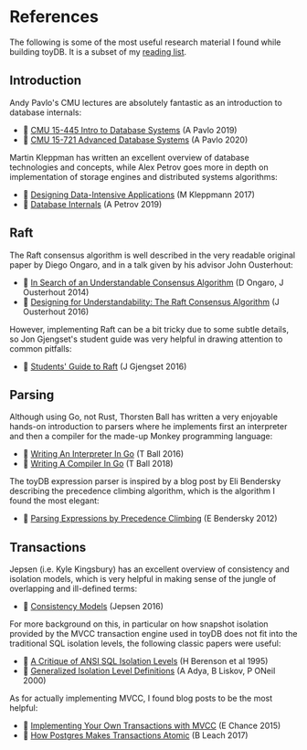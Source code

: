 # References

The following is some of the most useful research material I found while building toyDB. It 
is a subset of my [reading list](https://github.com/erikgrinaker/readings).

## Introduction

Andy Pavlo's CMU lectures are absolutely fantastic as an introduction to database internals:

- 🎥 [CMU 15-445 Intro to Database Systems](https://www.youtube.com/playlist?list=PLSE8ODhjZXjbohkNBWQs_otTrBTrjyohi) (A Pavlo 2019)
- 🎥 [CMU 15-721 Advanced Database Systems](https://www.youtube.com/playlist?list=PLSE8ODhjZXjasmrEd2_Yi1deeE360zv5O) (A Pavlo 2020)

Martin Kleppman has written an excellent overview of database technologies and concepts, while Alex
Petrov goes more in depth on implementation of storage engines and distributed systems algorithms:

- 📖 [Designing Data-Intensive Applications](https://dataintensive.net/) (M Kleppmann 2017)
- 📖 [Database Internals](https://www.databass.dev) (A Petrov 2019)

## Raft

The Raft consensus algorithm is well described in the very readable original paper by Diego Ongaro,
and in a talk given by his advisor John Ousterhout:

- 📄 [In Search of an Understandable Consensus Algorithm](https://raft.github.io/raft.pdf) (D Ongaro, J Ousterhout 2014)
- 🎥 [Designing for Understandability: The Raft Consensus Algorithm](https://www.youtube.com/watch?v=vYp4LYbnnW8) (J Ousterhout 2016)

However, implementing Raft can be a bit tricky due to some subtle details, so Jon Gjengset's 
student guide was very helpful in drawing attention to common pitfalls:

- 🔗 [Students' Guide to Raft](https://thesquareplanet.com/blog/students-guide-to-raft/) (J Gjengset 2016)

## Parsing

Although using Go, not Rust, Thorsten Ball has written a very enjoyable hands-on introduction 
to parsers where he implements first an interpreter and then a compiler for the made-up Monkey 
programming language:

- 📖 [Writing An Interpreter In Go](https://interpreterbook.com) (T Ball 2016) 
- 📖 [Writing A Compiler In Go](https://compilerbook.com) (T Ball 2018)

The toyDB expression parser is inspired by a blog post by Eli Bendersky describing the precedence
climbing algorithm, which is the algorithm I found the most elegant:

- 💬 [Parsing Expressions by Precedence Climbing](https://eli.thegreenplace.net/2012/08/02/parsing-expressions-by-precedence-climbing) (E Bendersky 2012)

## Transactions

Jepsen (i.e. Kyle Kingsbury) has an excellent overview of consistency and isolation models, which 
is very helpful in making sense of the jungle of overlapping and ill-defined terms:

- 🔗 [Consistency Models](https://jepsen.io/consistency) (Jepsen 2016)

For more background on this, in particular on how snapshot isolation provided by the MVCC 
transaction engine used in toyDB does not fit into the traditional SQL isolation levels, the 
following classic papers were useful:

- 📄 [A Critique of ANSI SQL Isolation Levels](https://www.microsoft.com/en-us/research/wp-content/uploads/2016/02/tr-95-51.pdf) (H Berenson et al 1995)
- 📄 [Generalized Isolation Level Definitions](http://pmg.csail.mit.edu/papers/icde00.pdf) (A Adya, B Liskov, P ONeil 2000)

As for actually implementing MVCC, I found blog posts to be the most helpful:

- 💬 [Implementing Your Own Transactions with MVCC](https://levelup.gitconnected.com/implementing-your-own-transactions-with-mvcc-bba11cab8e70) (E Chance 2015)
- 💬 [How Postgres Makes Transactions Atomic](https://brandur.org/postgres-atomicity) (B Leach 2017)
